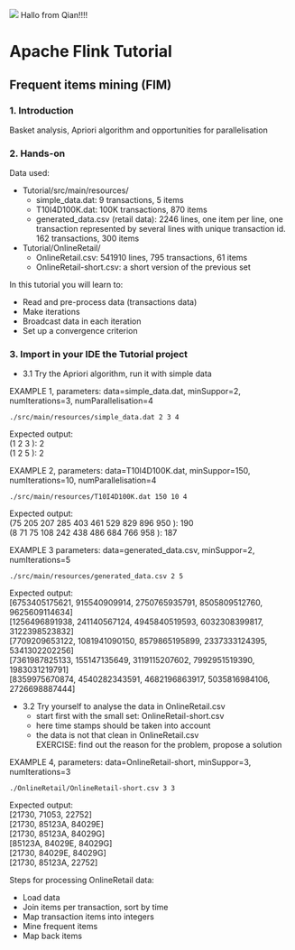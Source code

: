 <img src="https://readthedocs.org/projects/samuroi/badge/?version=latest"> Hallo from Qian!!!!
# Apache Flink Tutorial
## Frequent items mining (FIM)

### 1. Introduction <br>
Basket analysis, Apriori algorithm and opportunities for parallelisation

### 2. Hands-on <br>
Data used: <br>
  - Tutorial/src/main/resources/
    - simple_data.dat: 9 transactions, 5 items   
    - T10I4D100K.dat: 100K transactions, 870 items
    - generated_data.csv (retail data): 2246 lines, one item per line, one transaction represented by several lines with unique transaction id. 162 transactions, 300 items
  - Tutorial/OnlineRetail/ 
    - OnlineRetail.csv:  541910 lines, 795 transactions, 61 items 
    - OnlineRetail-short.csv: a short version of the previous set
  
In this tutorial you will learn to:
  - Read and pre-process data (transactions data)
  - Make iterations
  - Broadcast data in each iteration
  - Set up a convergence criterion
  
### 3. Import in your IDE the Tutorial project <br>

  * 3.1 Try the Apriori algorithm, run it with simple data
  
  EXAMPLE 1, parameters: data=simple_data.dat, minSuppor=2, numIterations=3, numParallelisation=4 <br>

    ./src/main/resources/simple_data.dat 2 3 4
  
  Expected output:<br>
  (1 2 3 ): 2 <br> 
  (1 2 5 ): 2 <br> 

  EXAMPLE 2, parameters: data=T10I4D100K.dat, minSuppor=150, numIterations=10, numParallelisation=4 <br>

    ./src/main/resources/T10I4D100K.dat 150 10 4

   Expected output:<br>
  (75 205 207 285 403 461 529 829 896 950 ): 190 <br> 
  (8 71 75 108 242 438 486 684 766 958 ): 187 <br> 

  EXAMPLE 3 parameters: data=generated_data.csv, minSuppor=2, numIterations=5 <br>
   
    ./src/main/resources/generated_data.csv 2 5

   Expected output:<br>
  [6753405175621, 915540909914, 2750765935791, 8505809512760, 9625609114634] <br> 
  [1256496891938, 241140567124, 4945840519593, 6032308399817, 3122398523832] <br> 
  [7709209653122, 1081941090150, 8579865195899, 2337333124395, 5341302202256] <br> 
  [7361987825133, 155147135649, 3119115207602, 7992951519390, 1983031219791] <br> 
  [8359975670874, 4540282343591, 4682196863917, 5035816984106, 2726698887444] <br> 


  * 3.2 Try yourself to analyse the data in OnlineRetail.csv <br>
    - start first with the small set: OnlineRetail-short.csv
    - here time stamps should be taken into account
    - the data is not that clean in OnlineRetail.csv <br>
        EXERCISE: find out the reason for the problem, propose a solution

  EXAMPLE 4, parameters: data=OnlineRetail-short, minSuppor=3, numIterations=3 <br>
   
    ./OnlineRetail/OnlineRetail-short.csv 3 3

 
  Expected output:<br>
  [21730, 71053, 22752] <br>
  [21730, 85123A, 84029E] <br>
  [21730, 85123A, 84029G] <br>
  [85123A, 84029E, 84029G] <br>
  [21730, 84029E, 84029G] <br>
  [21730, 85123A, 22752] <br>

Steps for processing OnlineRetail data:
  - Load data
  - Join items per transaction, sort by time
  - Map transaction items into integers
  - Mine frequent items
  - Map back items
  
<div style="page-break-after: always;"></div>
